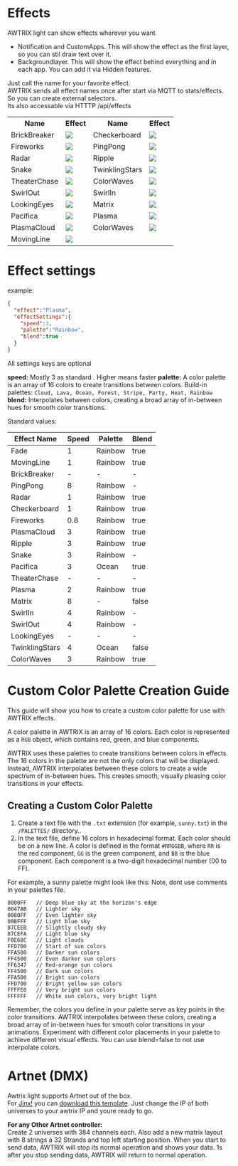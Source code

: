 # Effects

AWTRIX light can show effects wherever you want
- Notification and CustomApps. This will show the effect as the first layer, so you can stil draw text over it.  
- Backgroundlayer. This will show the effect behind everything and in each app. You can add it via Hidden features.
  
Just call the name for your favorite effect.  
AWTRIX sends all effect names once after start via MQTT to stats/effects. So you can create external selectors.  
Its also accessable via HTTTP /api/effects  

<table>
  <tr>
    <th>Name</th>
    <th>Effect</th>
    <th>Name</th>
    <th>Effect</th>
  </tr>
  <tr>
    <td>BrickBreaker</td>
    <td><img src="https://raw.githubusercontent.com/Blueforcer/awtrix-light/main/docs/assets/BrickBreaker.gif" style="max-height:100px;"></td>
    <td>Checkerboard</td>
    <td><img src="https://raw.githubusercontent.com/Blueforcer/awtrix-light/main/docs/assets/Checkerboard.gif" style="max-height:100px;"></td>
  </tr>
  <tr>
    <td>Fireworks</td>
    <td><img src="https://raw.githubusercontent.com/Blueforcer/awtrix-light/main/docs/assets/Fireworks.gif" style="max-height:100px;"></td>
     <td>PingPong</td>
    <td><img src="https://raw.githubusercontent.com/Blueforcer/awtrix-light/main/docs/assets/PingPong.gif" style="max-height:100px;"></td>
  </tr>
  </tr>
    <tr>
    <td>Radar</td>
    <td><img src="https://raw.githubusercontent.com/Blueforcer/awtrix-light/main/docs/assets/Radar.gif" style="max-height:100px;"></td>
     <td>Ripple</td>
    <td><img src="https://raw.githubusercontent.com/Blueforcer/awtrix-light/main/docs/assets/Ripple.gif" style="max-height:100px;"></td>
  </tr>
   <tr>
    <td>Snake</td>
    <td><img src="https://raw.githubusercontent.com/Blueforcer/awtrix-light/main/docs/assets/Snake.gif" style="max-height:100px;"></td>
     <td>TwinklingStars</td>
    <td><img src="https://raw.githubusercontent.com/Blueforcer/awtrix-light/main/docs/assets/TwinklingStars.gif" style="max-height:100px;"></td>
  </tr>
   <tr>
    <td>TheaterChase</td>
    <td><img src="https://raw.githubusercontent.com/Blueforcer/awtrix-light/main/docs/assets/TheaterChase.gif" style="max-height:100px;"></td>
      <td>ColorWaves</td>
    <td><img src="https://raw.githubusercontent.com/Blueforcer/awtrix-light/main/docs/assets/ColorWaves.gif" style="max-height:100px;"></td>
  </tr>
     <tr>
    <td>SwirlOut</td>
    <td><img src="https://raw.githubusercontent.com/Blueforcer/awtrix-light/main/docs/assets/SwirlOut.gif" style="max-height:100px;"></td>
    <td>SwirlIn</td>
    <td><img src="https://raw.githubusercontent.com/Blueforcer/awtrix-light/main/docs/assets/SwirlIn.gif" style="max-height:100px;"></td>
  </tr>
<tr>
    <td>LookingEyes</td>
    <td><img src="https://raw.githubusercontent.com/Blueforcer/awtrix-light/main/docs/assets/LookingEyes.gif" style="max-height:100px;"></td>
     <td>Matrix</td>
    <td><img src="https://raw.githubusercontent.com/Blueforcer/awtrix-light/main/docs/assets/Matrix.gif" style="max-height:100px;"></td>
  </tr>
           <tr>
    <td>Pacifica</td>
    <td><img src="https://raw.githubusercontent.com/Blueforcer/awtrix-light/main/docs/assets/Pacifica.gif" style="max-height:100px;"></td>
     <td>Plasma</td>
    <td><img src="https://raw.githubusercontent.com/Blueforcer/awtrix-light/main/docs/assets/Plasma.gif" style="max-height:100px;"></td>
  </tr>
               <tr>
    <td>PlasmaCloud</td>
    <td><img src="https://raw.githubusercontent.com/Blueforcer/awtrix-light/main/docs/assets/PlasmaCloud.gif" style="max-height:100px;"></td>
    <td>ColorWaves</td>
    <td><img src="https://raw.githubusercontent.com/Blueforcer/awtrix-light/main/docs/assets/ColorWaves.gif" style="max-height:100px;"></td>
  </tr>
    <tr>
    <td>MovingLine</td>
    <td><img src="https://raw.githubusercontent.com/Blueforcer/awtrix-light/main/docs/assets/MovingLine.gif" style="max-height:100px;"></td>
  </tr>
</table>


# Effect settings
example:  
```json
{
  "effect":"Plasma",
  "effectSettings":{
    "speed":3,
    "palette":"Rainbow",
    "blend":true
  }
}
```
All settings keys are optional

**speed:** 
Mostly 3 as standard . Higher means faster
**palette:**
A color palette is an array of 16 colors to create transitions between colors. 
Build-in palettes: `Cloud, Lava, Ocean, Forest, Stripe, Party, Heat, Rainbow`
**blend:**
Interpolates between colors, creating a broad array of in-between hues for smooth color transitions.

Standard values:

| Effect Name | Speed | Palette | Blend |
|-------------|-------|---------|-----------|
| Fade | 1 | Rainbow | true |
| MovingLine | 1 | Rainbow | true |
| BrickBreaker | - | - | - |
| PingPong | 8 | Rainbow | - |
| Radar | 1 | Rainbow | true |
| Checkerboard | 1 | Rainbow | true |
| Fireworks | 0.8 | Rainbow | true |
| PlasmaCloud | 3 | Rainbow | true |
| Ripple | 3 | Rainbow | true |
| Snake | 3 | Rainbow | - |
| Pacifica | 3 | Ocean | true |
| TheaterChase | - | - | - |
| Plasma | 2 | Rainbow | true |
| Matrix | 8 | - | false |
| SwirlIn | 4 | Rainbow | - |
| SwirlOut | 4 | Rainbow | - |
| LookingEyes | - | - | - |
| TwinklingStars | 4 | Ocean | false |
| ColorWaves | 3 | Rainbow | true |



# Custom Color Palette Creation Guide

This guide will show you how to create a custom color palette for use with AWTRIX effects.

A color palette in AWTRIX is an array of 16 colors. Each color is represented as a `RGB` object, which contains red, green, and blue components. 

AWTRIX uses these palettes to create transitions between colors in effects. The 16 colors in the palette are not the only colors that will be displayed. Instead, AWTRIX interpolates between these colors to create a wide spectrum of in-between hues. This creates smooth, visually pleasing color transitions in your effects.

## Creating a Custom Color Palette

1. Create a text file with the `.txt` extension (for example, `sunny.txt`) in the `/PALETTES/` directory..
2. In the text file, define 16 colors in hexadecimal format. Each color should be on a new line. A color is defined in the format `#RRGGBB`, where `RR` is the red component, `GG` is the green component, and `BB` is the blue component. Each component is a two-digit hexadecimal number (00 to FF). 
  
For example, a sunny palette might look like this:
Note, dont use comments in your palettes file.  
  
```
0000FF   // Deep blue sky at the horizon's edge
0047AB   // Lighter sky
0080FF   // Even lighter sky
00BFFF   // Light blue sky
87CEEB   // Slightly cloudy sky
87CEFA   // Light blue sky
F0E68C   // Light clouds
FFD700   // Start of sun colors
FFA500   // Darker sun colors
FF4500   // Even darker sun colors
FF6347   // Red-orange sun colors
FF4500   // Dark sun colors
FFA500   // Bright sun colors
FFD700   // Bright yellow sun colors
FFFFE0   // Very bright sun colors
FFFFFF   // White sun colors, very bright light
```

Remember, the colors you define in your palette serve as key points in the color transitions. AWTRIX interpolates between these colors, creating a broad array of in-between hues for smooth color transitions in your animations. Experiment with different color placements in your palette to achieve different visual effects. You can use blend=false to not use interpolate colors.

# Artnet (DMX)
  
Awtrix light supports Artnet out of the box.  
For [Jinx!](http://www.live-leds.de/) you can <a href="awtrix_light.jnx" download>download this template</a>. Just change the IP of both universes to your awtrix IP and youre ready to go.

**For any Other Artnet controller:**    
Create 2 universes with 384 channels each. Also add a new matrix layout with 8 strings á 32 Strands and top left starting position. When you start to send data, AWTRIX will stop its normal operation and shows your data. 1s after you stop sending data, AWTRIX will return to normal operation.
  
